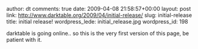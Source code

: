 author: dt
comments: true
date: 2009-04-08 21:58:57+00:00
layout: post
link: http://www.darktable.org/2009/04/initial-release/
slug: initial-release
title: initial release!
wordpress_lede: initial_release.jpg
wordpress_id: 198

darktable is going online.. so this is the very first version of this page, be patient with it.
